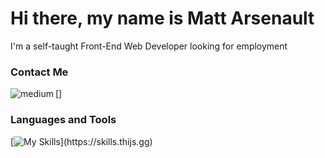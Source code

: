 # Hi there, my name is Matt Arsenault
I'm a self-taught Front-End Web Developer looking for employment

### Contact Me
[<img align="left" alt="medium" src="https://img.shields.io/badge/medium-%2312100E.svg?&style=for-the-badge&logo=medium&logoColor=white" />]


### Languages and Tools
[![My Skills](https://skills.thijs.gg/icons?i=js,html,css,react,nextjs,nodejs,mongodb,)](https://skills.thijs.gg)

